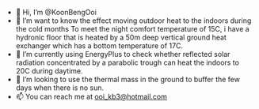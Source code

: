 - 👋 Hi, I’m @KoonBengOoi
- 👀 I’m want to know the effect moving outdoor heat to the indoors during the cold months 
To meet the night comfort temperature of 15C, i have  a hydronic floor that is heated by a 50m deep vertical ground heat exchanger which has a bottom temperature of 17C.
- 🌱 I’m currently using EnergyPlus to check whether reflected solar radiation concentrated by a parabolic trough can heat the indoors to 20C during daytime.
- 💞️ I’m looking to use the thermal mass in the ground to buffer the few days when there is no sun.
- 📫 You can reach me at ooi_kb3@hotmail.com

<!---
KoonBengOoi/KoonBengOoi is a ✨ special ✨ repository because its `README.md` (this file) appears on your GitHub profile.
You can click the Preview link to take a look at your changes.
--->
